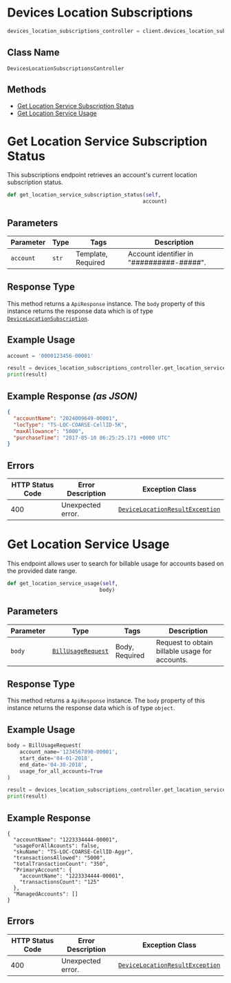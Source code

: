 # Devices Location Subscriptions

```python
devices_location_subscriptions_controller = client.devices_location_subscriptions
```

## Class Name

`DevicesLocationSubscriptionsController`

## Methods

* [Get Location Service Subscription Status](../../doc/controllers/devices-location-subscriptions.md#get-location-service-subscription-status)
* [Get Location Service Usage](../../doc/controllers/devices-location-subscriptions.md#get-location-service-usage)


# Get Location Service Subscription Status

This subscriptions endpoint retrieves an account's current location subscription status.

```python
def get_location_service_subscription_status(self,
                                            account)
```

## Parameters

| Parameter | Type | Tags | Description |
|  --- | --- | --- | --- |
| `account` | `str` | Template, Required | Account identifier in "##########-#####". |

## Response Type

This method returns a `ApiResponse` instance. The `body` property of this instance returns the response data which is of type [`DeviceLocationSubscription`](../../doc/models/device-location-subscription.md).

## Example Usage

```python
account = '0000123456-00001'

result = devices_location_subscriptions_controller.get_location_service_subscription_status(account)
print(result)
```

## Example Response *(as JSON)*

```json
{
  "accountName": "2024009649-00001",
  "locType": "TS-LOC-COARSE-CellID-5K",
  "maxAllowance": "5000",
  "purchaseTime": "2017-05-10 06:25:25.171 +0000 UTC"
}
```

## Errors

| HTTP Status Code | Error Description | Exception Class |
|  --- | --- | --- |
| 400 | Unexpected error. | [`DeviceLocationResultException`](../../doc/models/device-location-result-exception.md) |


# Get Location Service Usage

This endpoint allows user to search for billable usage for accounts based on the provided date range.

```python
def get_location_service_usage(self,
                              body)
```

## Parameters

| Parameter | Type | Tags | Description |
|  --- | --- | --- | --- |
| `body` | [`BillUsageRequest`](../../doc/models/bill-usage-request.md) | Body, Required | Request to obtain billable usage for accounts. |

## Response Type

This method returns a `ApiResponse` instance. The `body` property of this instance returns the response data which is of type `object`.

## Example Usage

```python
body = BillUsageRequest(
    account_name='1234567890-00001',
    start_date='04-01-2018',
    end_date='04-30-2018',
    usage_for_all_accounts=True
)

result = devices_location_subscriptions_controller.get_location_service_usage(body)
print(result)
```

## Example Response

```
{
  "accountName": "1223334444-00001",
  "usageForAllAcounts": false,
  "skuName": "TS-LOC-COARSE-CellID-Aggr",
  "transactionsAllowed": "5000",
  "totalTransactionCount": "350",
  "PrimaryAccount": {
    "accountName": "1223334444-00001",
    "transactionsCount": "125"
  },
  "ManagedAccounts": []
}
```

## Errors

| HTTP Status Code | Error Description | Exception Class |
|  --- | --- | --- |
| 400 | Unexpected error. | [`DeviceLocationResultException`](../../doc/models/device-location-result-exception.md) |


